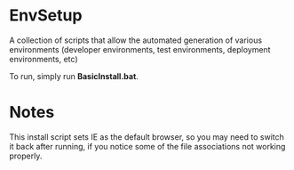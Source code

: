 # EnvSetup
A collection of scripts that allow the automated generation of various environments (developer environments, test environments, deployment environments, etc)

To run, simply run **BasicInstall.bat**.

# Notes
This install script sets IE as the default browser, so you may need to switch it back after running, if you notice some of the file associations not working properly.